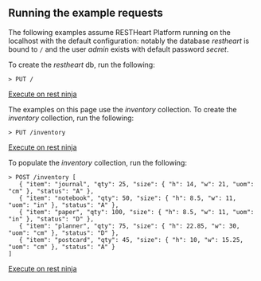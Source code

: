 ## Running the example requests

The following examples assume RESTHeart Platform running on the localhost with the default configuration: notably the database *restheart* is bound to `/` and the user *admin* exists with default password *secret*.

To create the *restheart* db, run the following:

```
> PUT /
```

<a href="http://restninja.io/share/e1d4fc9769d1fd15fc11f8b0b360897668ff11a9/0" class="btn btn-sm float-right" target="restninjatab">Execute on rest ninja</a>

The examples on this page use the *inventory* collection. To create the *inventory* collection, run the following:

```
> PUT /inventory
```

<a href="http://restninja.io/share/2f4fa18afdfd17aa5b1ce0af0e99316015d905a4/0" class="btn btn-sm float-right" target="restninjatab">Execute on rest ninja</a>

To populate the *inventory* collection, run the following:

```
> POST /inventory [
   { "item": "journal", "qty": 25, "size": { "h": 14, "w": 21, "uom": "cm" }, "status": "A" },
   { "item": "notebook", "qty": 50, "size": { "h": 8.5, "w": 11, "uom": "in" }, "status": "A" },
   { "item": "paper", "qty": 100, "size": { "h": 8.5, "w": 11, "uom": "in" }, "status": "D" },
   { "item": "planner", "qty": 75, "size": { "h": 22.85, "w": 30, "uom": "cm" }, "status": "D" },
   { "item": "postcard", "qty": 45, "size": { "h": 10, "w": 15.25, "uom": "cm" }, "status": "A" }
]
```

<a href="http://restninja.io/share/cf5cba6e1d391b475e04c33d01715b883e1a5490/0" class="btn btn-sm float-right" target="restninjatab">Execute on rest ninja</a>